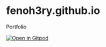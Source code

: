 # fenoh3ry.github.io
Portfolio

[![Open in Gitpod](https://gitpod.io/button/open-in-gitpod.svg)](https://gitpod.io/#https://github.com//fenoh3ry/fenoh3ry.github.io)
